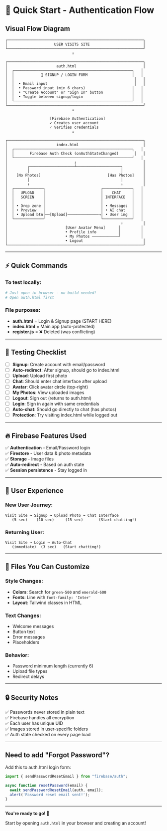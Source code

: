 # 🚀 Quick Start - Authentication Flow

## Visual Flow Diagram

```
┌─────────────────────────────────────────────────────────────┐
│                     USER VISITS SITE                        │
└─────────────────────────────────────────────────────────────┘
                              ↓
                              
┌─────────────────────────────────────────────────────────────┐
│                      auth.html                              │
│  ┌─────────────────────────────────────────────────────┐   │
│  │            🔐 SIGNUP / LOGIN FORM                    │   │
│  │                                                      │   │
│  │  • Email input                                       │   │
│  │  • Password input (min 6 chars)                     │   │
│  │  • "Create Account" or "Sign In" button             │   │
│  │  • Toggle between signup/login                      │   │
│  └─────────────────────────────────────────────────────┘   │
└─────────────────────────────────────────────────────────────┘
                              ↓
                              
                    [Firebase Authentication]
                    ✓ Creates user account
                    ✓ Verifies credentials
                              ↓
                              
┌─────────────────────────────────────────────────────────────┐
│                      index.html                             │
│  ┌─────────────────────────────────────────────────────┐   │
│  │       Firebase Auth Check (onAuthStateChanged)       │   │
│  └─────────────────────────────────────────────────────┘   │
│                              ↓                              │
│         ┌────────────────────┴────────────────────┐         │
│         │                                         │         │
│    [No Photos]                              [Has Photos]    │
│         │                                         │         │
│         ↓                                         ↓         │
│  ┌─────────────┐                         ┌─────────────┐   │
│  │   UPLOAD    │                         │    CHAT     │   │
│  │   SCREEN    │                         │ INTERFACE   │   │
│  │             │                         │             │   │
│  │ • Drop zone │                         │ • Messages  │   │
│  │ • Preview   │                         │ • AI chat   │   │
│  │ • Upload btn│──[Upload]──────────────→│ • User img  │   │
│  └─────────────┘                         └─────────────┘   │
│                                                   ↑         │
│                          [User Avatar Menu]      │         │
│                          • Profile info          │         │
│                          • My Photos ────────────┘         │
│                          • Logout                           │
└─────────────────────────────────────────────────────────────┘
```

---

## ⚡ Quick Commands

### To test locally:
```bash
# Just open in browser - no build needed!
# Open auth.html first
```

### File purposes:
- **auth.html** = Login & Signup page (START HERE)
- **index.html** = Main app (auto-protected)
- **register.js** = ❌ Deleted (was conflicting)

---

## 🎯 Testing Checklist

- [ ] **Signup**: Create account with email/password
- [ ] **Auto-redirect**: After signup, should go to index.html
- [ ] **Upload**: Upload first photo
- [ ] **Chat**: Should enter chat interface after upload
- [ ] **Avatar**: Click avatar circle (top-right)
- [ ] **My Photos**: View uploaded images
- [ ] **Logout**: Sign out (returns to auth.html)
- [ ] **Login**: Sign in again with same credentials
- [ ] **Auto-chat**: Should go directly to chat (has photos)
- [ ] **Protection**: Try visiting index.html while logged out

---

## 🔥 Firebase Features Used

✅ **Authentication** - Email/Password login  
✅ **Firestore** - User data & photo metadata  
✅ **Storage** - Image files  
✅ **Auto-redirect** - Based on auth state  
✅ **Session persistence** - Stay logged in  

---

## 📱 User Experience

### New User Journey:
```
Visit Site → Signup → Upload Photo → Chat Interface
   (5 sec)    (10 sec)     (15 sec)       (Start chatting!)
```

### Returning User:
```
Visit Site → Login → Auto-Chat
   (immediate)  (3 sec)   (Start chatting!)
```

---

## 🎨 Files You Can Customize

### Style Changes:
- **Colors**: Search for `green-500` and `emerald-600`
- **Fonts**: Line with `font-family: 'Inter'`
- **Layout**: Tailwind classes in HTML

### Text Changes:
- Welcome messages
- Button text
- Error messages
- Placeholders

### Behavior:
- Password minimum length (currently 6)
- Upload file types
- Redirect delays

---

## 🔒 Security Notes

✅ Passwords never stored in plain text  
✅ Firebase handles all encryption  
✅ Each user has unique UID  
✅ Images stored in user-specific folders  
✅ Auth state checked on every page load  

---

## Need to add "Forgot Password"?

Add this to auth.html login form:

```javascript
import { sendPasswordResetEmail } from "firebase/auth";

async function resetPassword(email) {
  await sendPasswordResetEmail(auth, email);
  alert('Password reset email sent!');
}
```

---

**You're ready to go! 🎉**

Start by opening `auth.html` in your browser and creating an account!

